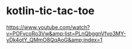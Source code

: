 # kotlin-tic-tac-toe
https://www.youtube.com/watch?v=POFvcoRo3Vw&amp;list=PLnQbggnVfvo3MY-yDk4otY_QMmO8QqAoG&amp;index=1
